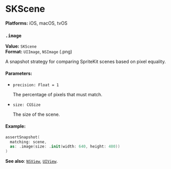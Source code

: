 # SKScene

**Platforms:** iOS, macOS, tvOS

### `.image`

**Value:** `SKScene`
<br>
**Format:** `UIImage`, `NSImage` (.png)

A snapshot strategy for comparing SpriteKit scenes based on pixel equality.

#### Parameters:

  - `precision: Float = 1`

    The percentage of pixels that must match.

  - `size: CGSize`

    The size of the scene.

#### Example:

``` swift
assertSnapshot(
  matching: scene,
  as: .image(size: .init(width: 640, height: 480))
)
```

**See also**: [`NSView`](#nsview), [`UIView`](#uiview).
